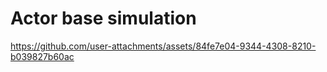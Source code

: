 # Actor base simulation



https://github.com/user-attachments/assets/84fe7e04-9344-4308-8210-b039827b60ac

